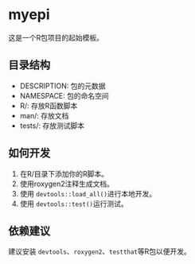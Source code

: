 # myepi

这是一个R包项目的起始模板。

## 目录结构

- DESCRIPTION: 包的元数据
- NAMESPACE: 包的命名空间
- R/: 存放R函数脚本
- man/: 存放文档
- tests/: 存放测试脚本

## 如何开发

1. 在R/目录下添加你的R脚本。
2. 使用roxygen2注释生成文档。
3. 使用 `devtools::load_all()`进行本地开发。
4. 使用 `devtools::test()`运行测试。

## 依赖建议

建议安装 `devtools`、`roxygen2`、`testthat`等R包以便开发。
